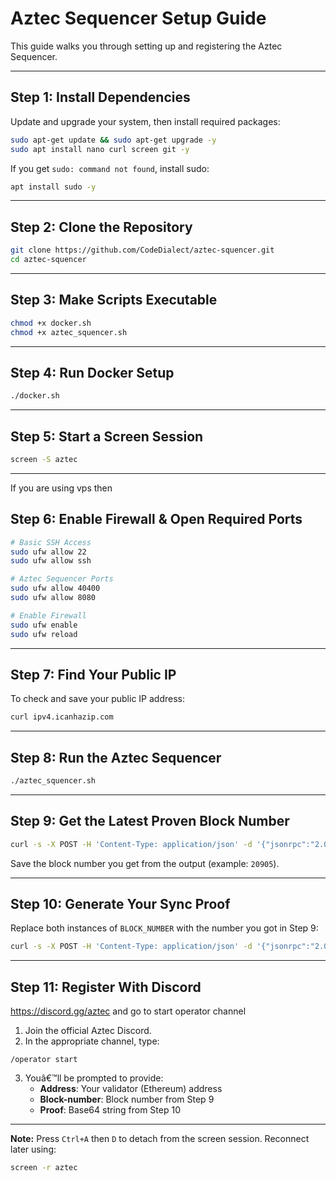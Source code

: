# Aztec Sequencer Setup Guide

This guide walks you through setting up and registering the Aztec Sequencer.

---

## Step 1: Install Dependencies

Update and upgrade your system, then install required packages:

```bash
sudo apt-get update && sudo apt-get upgrade -y
sudo apt install nano curl screen git -y
```

If you get `sudo: command not found`, install sudo:

```bash
apt install sudo -y
```

---

## Step 2: Clone the Repository

```bash
git clone https://github.com/CodeDialect/aztec-squencer.git
cd aztec-squencer
```

---

## Step 3: Make Scripts Executable

```bash
chmod +x docker.sh
chmod +x aztec_squencer.sh
```

---

## Step 4: Run Docker Setup

```bash
./docker.sh
```

---

## Step 5: Start a Screen Session

```bash
screen -S aztec
```

---

If you are using vps then
## Step 6: Enable Firewall & Open Required Ports

```bash
# Basic SSH Access
sudo ufw allow 22
sudo ufw allow ssh

# Aztec Sequencer Ports
sudo ufw allow 40400
sudo ufw allow 8080

# Enable Firewall
sudo ufw enable
sudo ufw reload
```
---

## Step 7: Find Your Public IP

To check and save your public IP address:

```bash
curl ipv4.icanhazip.com
```

---

## Step 8: Run the Aztec Sequencer

```bash
./aztec_squencer.sh
```

---


## Step 9: Get the Latest Proven Block Number

```bash
curl -s -X POST -H 'Content-Type: application/json' -d '{"jsonrpc":"2.0","method":"node_getL2Tips","params":[],"id":67}' http://localhost:8080 | jq -r ".result.proven.number"
```

Save the block number you get from the output (example: `20905`).

---

## Step 10: Generate Your Sync Proof

Replace both instances of `BLOCK_NUMBER` with the number you got in Step 9:

```bash
curl -s -X POST -H 'Content-Type: application/json' -d '{"jsonrpc":"2.0","method":"node_getArchiveSiblingPath","params":["BLOCK_NUMBER","BLOCK_NUMBER"],"id":67}' http://localhost:8080 | jq -r ".result"
```

---

## Step 11: Register With Discord
https://discord.gg/aztec and go to start operator channel
1. Join the official Aztec Discord.
2. In the appropriate channel, type:

```
/operator start
```

3. Youâ€™ll be prompted to provide:
   - **Address**: Your validator (Ethereum) address  
   - **Block-number**: Block number from Step 9  
   - **Proof**: Base64 string from Step 10

---

**Note:** Press `Ctrl+A` then `D` to detach from the screen session. Reconnect later using:

```bash
screen -r aztec
```
